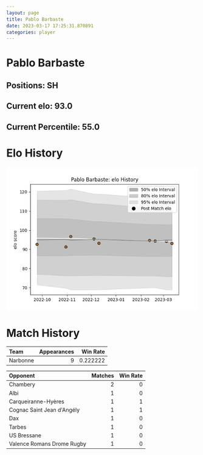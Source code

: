 ```yaml
---  
layout: page  
title: Pablo Barbaste  
date: 2023-03-17 17:25:31.870891  
categories: player  
---
```

# Pablo Barbaste

## Positions: SH

## Current elo: 93.0

## Current Percentile: 55.0

# Elo History


![elo history](history_PabloBarbaste.png)
# Match History


| Team     |   Appearances |   Win Rate |
|:---------|--------------:|-----------:|
| Narbonne |             9 |   0.222222 |

| Opponent                   |   Matches |   Win Rate |
|:---------------------------|----------:|-----------:|
| Chambery                   |         2 |          0 |
| Albi                       |         1 |          0 |
| Carqueiranne-Hyères        |         1 |          1 |
| Cognac Saint Jean d'Angély |         1 |          1 |
| Dax                        |         1 |          0 |
| Tarbes                     |         1 |          0 |
| US Bressane                |         1 |          0 |
| Valence Romans Drome Rugby |         1 |          0 |